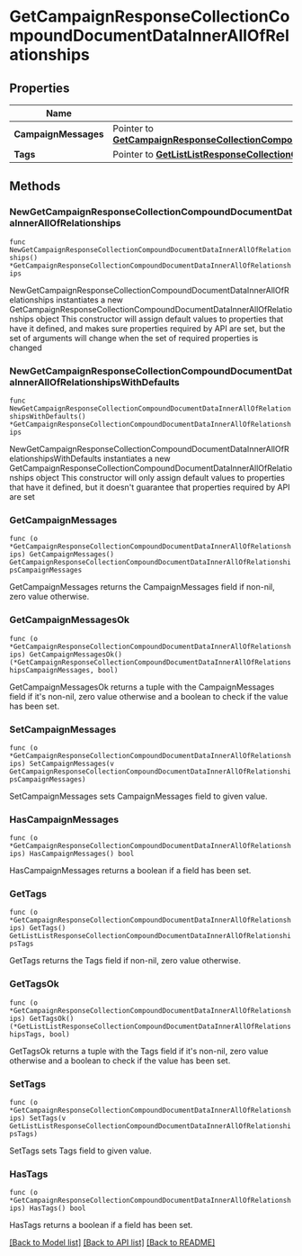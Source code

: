 # GetCampaignResponseCollectionCompoundDocumentDataInnerAllOfRelationships

## Properties

Name | Type | Description | Notes
------------ | ------------- | ------------- | -------------
**CampaignMessages** | Pointer to [**GetCampaignResponseCollectionCompoundDocumentDataInnerAllOfRelationshipsCampaignMessages**](GetCampaignResponseCollectionCompoundDocumentDataInnerAllOfRelationshipsCampaignMessages.md) |  | [optional] 
**Tags** | Pointer to [**GetListListResponseCollectionCompoundDocumentDataInnerAllOfRelationshipsTags**](GetListListResponseCollectionCompoundDocumentDataInnerAllOfRelationshipsTags.md) |  | [optional] 

## Methods

### NewGetCampaignResponseCollectionCompoundDocumentDataInnerAllOfRelationships

`func NewGetCampaignResponseCollectionCompoundDocumentDataInnerAllOfRelationships() *GetCampaignResponseCollectionCompoundDocumentDataInnerAllOfRelationships`

NewGetCampaignResponseCollectionCompoundDocumentDataInnerAllOfRelationships instantiates a new GetCampaignResponseCollectionCompoundDocumentDataInnerAllOfRelationships object
This constructor will assign default values to properties that have it defined,
and makes sure properties required by API are set, but the set of arguments
will change when the set of required properties is changed

### NewGetCampaignResponseCollectionCompoundDocumentDataInnerAllOfRelationshipsWithDefaults

`func NewGetCampaignResponseCollectionCompoundDocumentDataInnerAllOfRelationshipsWithDefaults() *GetCampaignResponseCollectionCompoundDocumentDataInnerAllOfRelationships`

NewGetCampaignResponseCollectionCompoundDocumentDataInnerAllOfRelationshipsWithDefaults instantiates a new GetCampaignResponseCollectionCompoundDocumentDataInnerAllOfRelationships object
This constructor will only assign default values to properties that have it defined,
but it doesn't guarantee that properties required by API are set

### GetCampaignMessages

`func (o *GetCampaignResponseCollectionCompoundDocumentDataInnerAllOfRelationships) GetCampaignMessages() GetCampaignResponseCollectionCompoundDocumentDataInnerAllOfRelationshipsCampaignMessages`

GetCampaignMessages returns the CampaignMessages field if non-nil, zero value otherwise.

### GetCampaignMessagesOk

`func (o *GetCampaignResponseCollectionCompoundDocumentDataInnerAllOfRelationships) GetCampaignMessagesOk() (*GetCampaignResponseCollectionCompoundDocumentDataInnerAllOfRelationshipsCampaignMessages, bool)`

GetCampaignMessagesOk returns a tuple with the CampaignMessages field if it's non-nil, zero value otherwise
and a boolean to check if the value has been set.

### SetCampaignMessages

`func (o *GetCampaignResponseCollectionCompoundDocumentDataInnerAllOfRelationships) SetCampaignMessages(v GetCampaignResponseCollectionCompoundDocumentDataInnerAllOfRelationshipsCampaignMessages)`

SetCampaignMessages sets CampaignMessages field to given value.

### HasCampaignMessages

`func (o *GetCampaignResponseCollectionCompoundDocumentDataInnerAllOfRelationships) HasCampaignMessages() bool`

HasCampaignMessages returns a boolean if a field has been set.

### GetTags

`func (o *GetCampaignResponseCollectionCompoundDocumentDataInnerAllOfRelationships) GetTags() GetListListResponseCollectionCompoundDocumentDataInnerAllOfRelationshipsTags`

GetTags returns the Tags field if non-nil, zero value otherwise.

### GetTagsOk

`func (o *GetCampaignResponseCollectionCompoundDocumentDataInnerAllOfRelationships) GetTagsOk() (*GetListListResponseCollectionCompoundDocumentDataInnerAllOfRelationshipsTags, bool)`

GetTagsOk returns a tuple with the Tags field if it's non-nil, zero value otherwise
and a boolean to check if the value has been set.

### SetTags

`func (o *GetCampaignResponseCollectionCompoundDocumentDataInnerAllOfRelationships) SetTags(v GetListListResponseCollectionCompoundDocumentDataInnerAllOfRelationshipsTags)`

SetTags sets Tags field to given value.

### HasTags

`func (o *GetCampaignResponseCollectionCompoundDocumentDataInnerAllOfRelationships) HasTags() bool`

HasTags returns a boolean if a field has been set.


[[Back to Model list]](../README.md#documentation-for-models) [[Back to API list]](../README.md#documentation-for-api-endpoints) [[Back to README]](../README.md)


